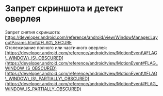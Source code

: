 # Запрет скриншота и детект оверлея

Запрет снятия скриншота: [https://developer.android.com/reference/android/view/WindowManager.LayoutParams.html\#FLAG\_SECURE  
](https://developer.android.com/reference/android/view/WindowManager.LayoutParams.html#FLAG_SECURE
)Отслеживание полного или частичного оверлея:  
[https://developer.android.com/reference/android/view/MotionEvent\#FLAG\_WINDOW\_IS\_OBSCURED](https://developer.android.com/reference/android/view/MotionEvent#FLAG_WINDOW_IS_OBSCURED)  
[https://developer.android.com/reference/android/view/MotionEvent\#FLAG\_WINDOW\_IS\_PARTIALLY\_OBSCURED](https://developer.android.com/reference/android/view/MotionEvent#FLAG_WINDOW_IS_PARTIALLY_OBSCURED)



